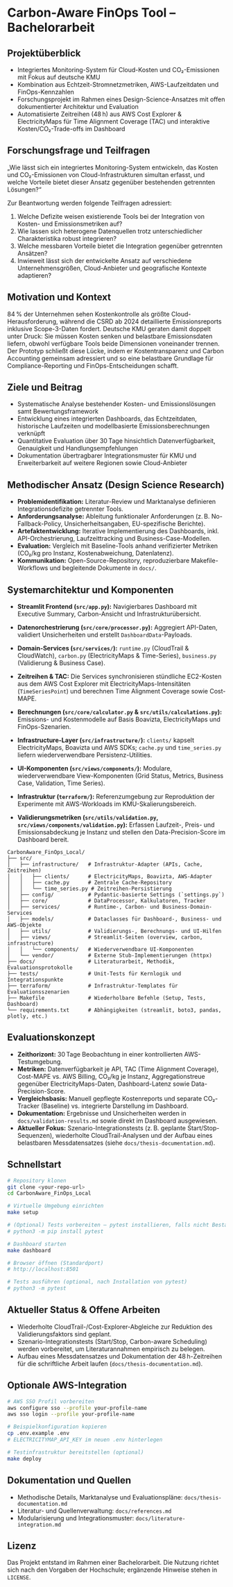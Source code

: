 # Carbon-Aware FinOps Tool – Bachelorarbeit

## Projektüberblick
- Integriertes Monitoring-System für Cloud-Kosten und CO₂-Emissionen mit Fokus auf deutsche KMU
- Kombination aus Echtzeit-Stromnetzmetriken, AWS-Laufzeitdaten und FinOps-Kennzahlen
- Forschungsprojekt im Rahmen eines Design-Science-Ansatzes mit offen dokumentierter Architektur und Evaluation
- Automatisierte Zeitreihen (48 h) aus AWS Cost Explorer & ElectricityMaps für Time Alignment Coverage (TAC) und interaktive Kosten/CO₂-Trade-offs im Dashboard

## Forschungsfrage und Teilfragen
„Wie lässt sich ein integriertes Monitoring-System entwickeln, das Kosten und CO₂-Emissionen von Cloud-Infrastrukturen simultan erfasst, und welche Vorteile bietet dieser Ansatz gegenüber bestehenden getrennten Lösungen?“

Zur Beantwortung werden folgende Teilfragen adressiert:
1. Welche Defizite weisen existierende Tools bei der Integration von Kosten- und Emissionsmetriken auf?
2. Wie lassen sich heterogene Datenquellen trotz unterschiedlicher Charakteristika robust integrieren?
3. Welche messbaren Vorteile bietet die Integration gegenüber getrennten Ansätzen?
4. Inwieweit lässt sich der entwickelte Ansatz auf verschiedene Unternehmensgrößen, Cloud-Anbieter und geografische Kontexte adaptieren?

## Motivation und Kontext
84 % der Unternehmen sehen Kostenkontrolle als größte Cloud-Herausforderung, während die CSRD ab 2024 detaillierte Emissionsreports inklusive Scope-3-Daten fordert. Deutsche KMU geraten damit doppelt unter Druck: Sie müssen Kosten senken und belastbare Emissionsdaten liefern, obwohl verfügbare Tools beide Dimensionen voneinander trennen. Der Prototyp schließt diese Lücke, indem er Kostentransparenz und Carbon Accounting gemeinsam adressiert und so eine belastbare Grundlage für Compliance-Reporting und FinOps-Entscheidungen schafft.

## Ziele und Beitrag
- Systematische Analyse bestehender Kosten- und Emissionslösungen samt Bewertungsframework
- Entwicklung eines integrierten Dashboards, das Echtzeitdaten, historische Laufzeiten und modellbasierte Emissionsberechnungen verknüpft
- Quantitative Evaluation über 30 Tage hinsichtlich Datenverfügbarkeit, Genauigkeit und Handlungsempfehlungen
- Dokumentation übertragbarer Integrationsmuster für KMU und Erweiterbarkeit auf weitere Regionen sowie Cloud-Anbieter

## Methodischer Ansatz (Design Science Research)
- **Problemidentifikation:** Literatur-Review und Marktanalyse definieren Integrationsdefizite getrennter Tools.
- **Anforderungsanalyse:** Ableitung funktionaler Anforderungen (z. B. No-Fallback-Policy, Unsicherheitsangaben, EU-spezifische Berichte).
- **Artefaktentwicklung:** Iterative Implementierung des Dashboards, inkl. API-Orchestrierung, Laufzeittracking und Business-Case-Modellen.
- **Evaluation:** Vergleich mit Baseline-Tools anhand verifizierter Metriken (CO₂/kg pro Instanz, Kostenabweichung, Datenlatenz).
- **Kommunikation:** Open-Source-Repository, reproduzierbare Makefile-Workflows und begleitende Dokumente in `docs/`.

## Systemarchitektur und Komponenten
- **Streamlit Frontend (`src/app.py`):** Navigierbares Dashboard mit Executive Summary, Carbon-Ansicht und Infrastrukturübersicht.
- **Datenorchestrierung (`src/core/processor.py`):** Aggregiert API-Daten, validiert Unsicherheiten und erstellt `DashboardData`-Payloads.
- **Domain-Services (`src/services/`):** `runtime.py` (CloudTrail & CloudWatch), `carbon.py` (ElectricityMaps & Time-Series), `business.py` (Validierung & Business Case).
- **Zeitreihen & TAC:** Die Services synchronisieren stündliche EC2-Kosten aus dem AWS Cost Explorer mit ElectricityMaps-Intensitäten (`TimeSeriesPoint`) und berechnen Time Alignment Coverage sowie Cost-MAPE.
- **Berechnungen (`src/core/calculator.py` & `src/utils/calculations.py`):** Emissions- und Kostenmodelle auf Basis Boavizta, ElectricityMaps und FinOps-Szenarien.
- **Infrastructure-Layer (`src/infrastructure/`):** `clients/` kapselt ElectricityMaps, Boavizta und AWS SDKs; `cache.py` und `time_series.py` liefern wiederverwendbare Persistenz-Utilities.
- **UI-Komponenten (`src/views/components/`):** Modulare, wiederverwendbare View-Komponenten (Grid Status, Metrics, Business Case, Validation, Time Series).
- **Infrastruktur (`terraform/`):** Referenzumgebung zur Reproduktion der Experimente mit AWS-Workloads im KMU-Skalierungsbereich.

- **Validierungsmetriken (`src/utils/validation.py`, `src/views/components/validation.py`):** Erfassen Laufzeit-, Preis- und Emissionsabdeckung je Instanz und stellen den Data-Precision-Score im Dashboard bereit.

```
CarbonAware_FinOps_Local/
├── src/
│   ├── infrastructure/   # Infrastruktur-Adapter (APIs, Cache, Zeitreihen)
│   │   ├── clients/      # ElectricityMaps, Boavizta, AWS-Adapter
│   │   ├── cache.py      # Zentrale Cache-Repository
│   │   └── time_series.py # Zeitreihen-Persistierung
│   ├── config/           # Pydantic-basierte Settings (`settings.py`)
│   ├── core/             # DataProcessor, Kalkulatoren, Tracker
│   ├── services/         # Runtime-, Carbon- und Business-Domain-Services
│   ├── models/           # Dataclasses für Dashboard-, Business- und AWS-Objekte
│   ├── utils/            # Validierungs-, Berechnungs- und UI-Hilfen
│   ├── views/            # Streamlit-Seiten (overview, carbon, infrastructure)
│   │   └── components/   # Wiederverwendbare UI-Komponenten
│   └── vendor/           # Externe Stub-Implementierungen (httpx)
├── docs/                 # Literaturarbeit, Methodik, Evaluationsprotokolle
├── tests/                # Unit-Tests für Kernlogik und Integrationspunkte
├── terraform/            # Infrastruktur-Templates für Evaluationsszenarien
├── Makefile              # Wiederholbare Befehle (Setup, Tests, Dashboard)
└── requirements.txt      # Abhängigkeiten (streamlit, boto3, pandas, plotly, etc.)
```

## Evaluationskonzept
- **Zeithorizont:** 30 Tage Beobachtung in einer kontrollierten AWS-Testumgebung.
- **Metriken:** Datenverfügbarkeit je API, TAC (Time Alignment Coverage), Cost-MAPE vs. AWS Billing, CO₂/kg je Instanz, Aggregationstreue gegenüber ElectricityMaps-Daten, Dashboard-Latenz sowie Data-Precision-Score.
- **Vergleichsbasis:** Manuell gepflegte Kostenreports und separate CO₂-Tracker (Baseline) vs. integrierte Darstellung im Dashboard.
- **Dokumentation:** Ergebnisse und Unsicherheiten werden in `docs/validation-results.md` sowie direkt im Dashboard ausgewiesen.
- **Aktueller Fokus:** Szenario-Integrationstests (z. B. geplante Start/Stop-Sequenzen), wiederholte CloudTrail-Analysen und der Aufbau eines belastbaren Messdatensatzes (siehe `docs/thesis-documentation.md`).

## Schnellstart
```bash
# Repository klonen
git clone <your-repo-url>
cd CarbonAware_FinOps_Local

# Virtuelle Umgebung einrichten
make setup

# (Optional) Tests vorbereiten – pytest installieren, falls nicht Bestandteil der Umgebung
# python3 -m pip install pytest

# Dashboard starten
make dashboard

# Browser öffnen (Standardport)
# http://localhost:8501

# Tests ausführen (optional, nach Installation von pytest)
# python3 -m pytest
```

## Aktueller Status & Offene Arbeiten
- Wiederholte CloudTrail-/Cost-Explorer-Abgleiche zur Reduktion des Validierungsfaktors sind geplant.
- Szenario-Integrationstests (Start/Stop, Carbon-aware Scheduling) werden vorbereitet, um Literaturannahmen empirisch zu belegen.
- Aufbau eines Messdatensatzes und Dokumentation der 48 h-Zeitreihen für die schriftliche Arbeit laufen (`docs/thesis-documentation.md`).

## Optionale AWS-Integration
```bash
# AWS SSO Profil vorbereiten
aws configure sso --profile your-profile-name
aws sso login --profile your-profile-name

# Beispielkonfiguration kopieren
cp .env.example .env
# ELECTRICITYMAP_API_KEY im neuen .env hinterlegen

# Testinfrastruktur bereitstellen (optional)
make deploy
```

## Dokumentation und Quellen
- Methodische Details, Marktanalyse und Evaluationspläne: `docs/thesis-documentation.md`
- Literatur- und Quellenverwaltung: `docs/references.md`
- Modularisierung und Integrationsmuster: `docs/literature-integration.md`

## Lizenz
Das Projekt entstand im Rahmen einer Bachelorarbeit. Die Nutzung richtet sich nach den Vorgaben der Hochschule; ergänzende Hinweise stehen in `LICENSE`.
